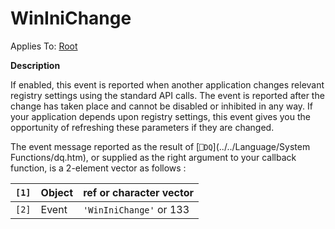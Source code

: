 




<h1 class="heading"><span class="name">WinIniChange</span></h1>

Applies To: [Root](../a-z/root.md)


**Description**


If enabled, this event is reported when another application changes relevant registry settings using the standard API calls. The event is reported after the change has taken place and cannot be disabled or inhibited in any way. If your application depends upon registry settings, this event gives you the opportunity of refreshing these parameters if they are changed.


The event message reported as the result of [`⎕DQ`](../../Language/System Functions/dq.htm), or supplied as the right argument to your callback function, is a 2-element vector as follows :


| `[1]` | Object | ref or character vector |
| --- | --- | ---  |
| `[2]` | Event | `'WinIniChange'` or 133 |



